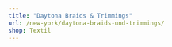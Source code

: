 ```yaml
---
title: "Daytona Braids & Trimmings"
url: /new-york/daytona-braids-und-trimmings/
shop: Textil
---
```

